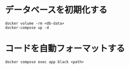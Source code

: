 # データベースを初期化する
```
docker volume -rm <db-data>
docker-compose up -d
```

# コードを自動フォーマットする
```
docker compose exec app black <path>
```